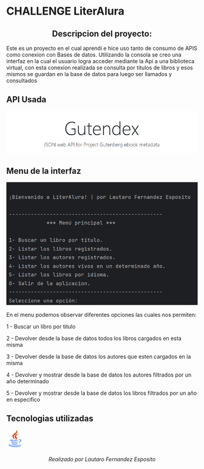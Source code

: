 <h1> CHALLENGE LiterAlura </h1>

<h2 align="center"> Descripcion del proyecto: </h2>
<p> Este es un proyecto en el cual aprendi e hice uso tanto de consumo de APIS como conexion con Bases de datos. Utilizando la consola se creo una interfaz en la cual el usuario logra acceder mediante la Api a una biblioteca virtual, con esta conexion realizada se consulta por titulos de libros y esos mismos se guardan en la base de datos para luego ser llamados y consultados
</p>

## API Usada 

![API](./literalura/assets/Api.png)

## Menu de la interfaz 

![Menu](./literalura/assets/MenuAlura.png)
<p> En el menu podemos observar diferentes opciones las cuales nos permiten: </p>
 <p>1 - Buscar un libro por titulo</p>
 <p>2 - Devolver desde la base de datos todos los libros cargados en esta misma</p>
 <p>3 - Devolver desde la base de datos los autores que esten cargados en la misma</p>
 <p>4 - Devolver y mostrar desde la base de datos los autores filtrados por un año determinado</p>
 <p>5 - Devolver y mostrar desde la base de datos los libros filtrados por un año en especifico</p>
 
## Tecnologias utilizadas 

![Tech](./literalura/assets/Java.png)

<h6 align="center"> Realizado por Lautaro Fernandez Esposito </h6>


